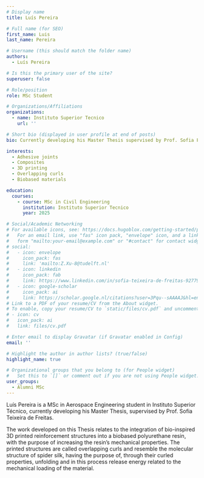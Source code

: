 ```yaml
---
# Display name
title: Luís Pereira

# Full name (for SEO)
first_name: Luis
last_name: Pereira

# Username (this should match the folder name)
authors:
  - Luís Pereira

# Is this the primary user of the site?
superuser: false

# Role/position
role: MSc Student

# Organizations/Affiliations
organizations:
  - name: Instituto Superior Tecnico
    url: ''

# Short bio (displayed in user profile at end of posts)
bio: Currently developing his Master Thesis supervised by Prof. Sofia Freitas, Luís Pereira is a Aerospace Engineering student currently researching the reinforcement of biobased materials through bio inspired 3D-printed structures.

interests:
  - Adhesive joints
  - Composites
  - 3D printing
  - Overlapping curls
  - Biobased materials

education:
  courses:
    - course: MSc in Civil Engineering
      institution: Instituto Superior Tecnico
      year: 2025

# Social/Academic Networking
# For available icons, see: https://docs.hugoblox.com/getting-started/page-builder/#icons
#   For an email link, use "fas" icon pack, "envelope" icon, and a link in the
#   form "mailto:your-email@example.com" or "#contact" for contact widget.
# social:
#   - icon: envelope
#     icon_pack: fas
#     link: 'mailto:Z.Xu-8@tudelft.nl'
#   - icon: linkedin
#     icon_pack: fab
#     link: https://www.linkedin.com/in/sofia-teixeira-de-freitas-9277941b/?originalSubdomain=nl
#   - icon: google-scholar
#     icon_pack: ai
#     link: https://scholar.google.nl/citations?user=3Pqu--sAAAAJ&hl=en
# Link to a PDF of your resume/CV from the About widget.
# To enable, copy your resume/CV to `static/files/cv.pdf` and uncomment the lines below.
# - icon: cv
#   icon_pack: ai
#   link: files/cv.pdf

# Enter email to display Gravatar (if Gravatar enabled in Config)
email: ''

# Highlight the author in author lists? (true/false)
highlight_name: true

# Organizational groups that you belong to (for People widget)
#   Set this to `[]` or comment out if you are not using People widget.
user_groups:
  - Alumni MSc
---
```


Luís Pereira is a MSc in Aerospace Engineering student in Instituto Superior Técnico, currently developing his Master Thesis, supervised by Prof. Sofia Teixeira de Freitas.  

The work developed on this Thesis relates to the integration of bio-inspired 3D printed reinforcement structures into a biobased polyurethane resin, with the purpose of increasing the resin’s mechanical properties. The printed structures are called overlapping curls and resemble the molecular structure of spider silk, having the purpose of, through their curled properties, unfolding and in this process release energy related to the mechanical loading of the material. 

